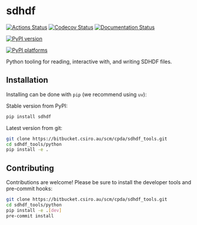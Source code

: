 # sdhdf

[![Actions Status][actions-badge]][actions-link]
[![Codecov Status][codecov-badge]][codecov-link]
[![Documentation Status][rtd-badge]][rtd-link]

[![PyPI version][pypi-version]][pypi-link]

<!-- [![Conda-Forge][conda-badge]][conda-link] -->

[![PyPI platforms][pypi-platforms]][pypi-link]

<!-- [![GitHub Discussion][github-discussions-badge]][github-discussions-link] -->


<!-- prettier-ignore-start -->
[codecov-link]:             https://codecov.io/gh/AlecThomson/sdhdf
[codecov-badge]:            https://codecov.io/gh/AlecThomson/sdhdf/graph/badge.svg?token=7EARBRN20D
[actions-badge]:            https://github.com/AlecThomson/sdhdf/workflows/CI/badge.svg
[actions-link]:             https://github.com/AlecThomson/sdhdf/actions
[conda-badge]:              https://img.shields.io/conda/vn/conda-forge/sdhdf
[conda-link]:               https://github.com/conda-forge/sdhdf-feedstock
[github-discussions-badge]: https://img.shields.io/static/v1?label=Discussions&message=Ask&color=blue&logo=github
[github-discussions-link]:  https://github.com/AlecThomson/sdhdf/discussions
[pypi-link]:                https://pypi.org/project/sdhdf/
[pypi-platforms]:           https://img.shields.io/pypi/pyversions/sdhdf
[pypi-version]:             https://img.shields.io/pypi/v/sdhdf
[rtd-badge]:                https://readthedocs.org/projects/sdhdf/badge/?version=latest
[rtd-link]:                 https://sdhdf.readthedocs.io/en/latest/?badge=latest


<!-- prettier-ignore-end -->

Python tooling for reading, interactive with, and writing SDHDF files.

<!-- SPHINX-START -->
## Installation

Installing can be done with `pip` (we recommend using `uv`):

Stable version from PyPI:

```bash
pip install sdhdf
```

Latest version from git:

```bash
git clone https://bitbucket.csiro.au/scm/cpda/sdhdf_tools.git
cd sdhdf_tools/python
pip install -e .
```

## Contributing

Contributions are welcome! Please be sure to install the developer tools and pre-commit hooks:

```bash
git clone https://bitbucket.csiro.au/scm/cpda/sdhdf_tools.git
cd sdhdf_tools/python
pip install -e .[dev]
pre-commit install
```
